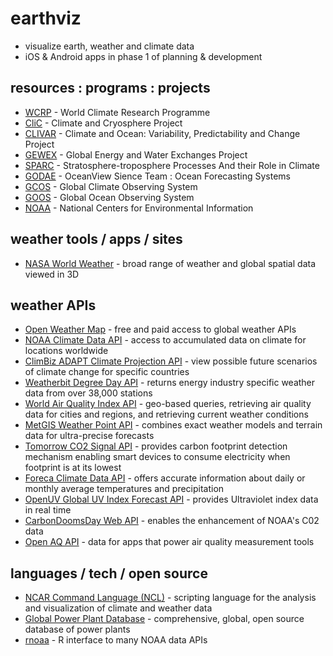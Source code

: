 # earthviz
- visualize earth, weather and climate data
- iOS & Android apps in phase 1 of planning & development

## resources : programs : projects
- [WCRP](https://www.wcrp-climate.org) - World Climate Research Programme
- [CliC](http://www.climate-cryosphere.org/) - Climate and Cryosphere Project
- [CLIVAR](http://www.clivar.org/) - Climate and Ocean: Variability, Predictability and Change Project
- [GEWEX](http://www.gewex.org/) - Global Energy and Water Exchanges Project
- [SPARC](https://www.sparc-climate.org/) - Stratosphere-troposphere Processes And their Role in Climate
- [GODAE](https://www.godae-oceanview.org) - OceanView Sience Team : Ocean Forecasting Systems
- [GCOS](https://public.wmo.int/en/programmes/global-climate-observing-system) - Global Climate Observing System
- [GOOS](http://www.goosocean.org/) - Global Ocean Observing System
- [NOAA](https://www.ncdc.noaa.gov/) - National Centers for Environmental Information

## weather tools / apps / sites
- [NASA World Weather](https://worldwind.arc.nasa.gov/worldweather/) - broad range of weather and global spatial data viewed in 3D

## weather APIs
- [Open Weather Map](https://openweathermap.org/) - free and paid access to global weather APIs
- [NOAA Climate Data API](https://www.programmableweb.com/api/noaa-climate-data-online) - access to accumulated data on climate for locations worldwide 
- [ClimBiz ADAPT Climate Projection API](https://www.programmableweb.com/api/climbiz-adapt-climate-projection) - view possible future scenarios of climate change for specific countries
- [Weatherbit Degree Day API](https://www.programmableweb.com/api/weatherbit-degree-day) - returns energy industry specific weather data from over 38,000 stations
- [World Air Quality Index API](https://www.programmableweb.com/api/world-air-quality-index) - geo-based queries, retrieving air quality data for cities and regions, and retrieving current weather conditions
- [MetGIS Weather Point API](https://www.programmableweb.com/api/metgis-weather-point) - combines exact weather models and terrain data for ultra-precise forecasts
- [Tomorrow CO2 Signal API](https://www.programmableweb.com/api/tomorrow-co2-signal) - provides carbon footprint detection mechanism enabling smart devices to consume electricity when footprint is at its lowest
- [Foreca Climate Data API](https://www.programmableweb.com/api/foreca-climate-data) - offers accurate information about daily or monthly average temperatures and precipitation
- [OpenUV Global UV Index Forecast API](https://www.programmableweb.com/api/openuv-global-uv-index-forecast) - provides Ultraviolet index data in real time
- [CarbonDoomsDay Web API](https://www.programmableweb.com/api/carbondoomsday-web) - enables the enhancement of NOAA's C02 data
- [Open AQ API](https://www.programmableweb.com/api/open-aq) - data for apps that power air quality measurement tools
  
## languages / tech / open source
- [NCAR Command Language (NCL)](https://github.com/NCAR/ncl) - scripting language for the analysis and visualization of climate and weather data
- [Global Power Plant Database](https://github.com/wri/global-power-plant-database) - comprehensive, global, open source database of power plants
- [rnoaa](https://github.com/ropensci/rnoaa) - R interface to many NOAA data APIs
  